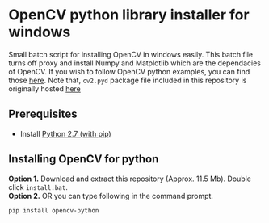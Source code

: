 # OpenCV python library installer for windows

Small batch script for installing OpenCV in windows easily. This batch file turns off proxy and install Numpy and Matplotlib 
which are the dependacies of OpenCV. If you wish to follow OpenCV python examples, you can find those [here](https://github.com/opencv/opencv). 
Note that, `cv2.pyd` package file included in this repository is originally hosted [here](https://sourceforge.net/projects/opencvlibrary/files/opencv-win/)

## Prerequisites

   * Install [Python 2.7 (with pip)](https://www.python.org/ftp/python/2.7.13/python-2.7.13.msi)

## Installing OpenCV for python

**Option 1.** Download and extract this repository (Approx. 11.5 Mb). Double click `install.bat`.    
**Option 2.** OR you can type following in the command prompt.
```
pip install opencv-python
```
